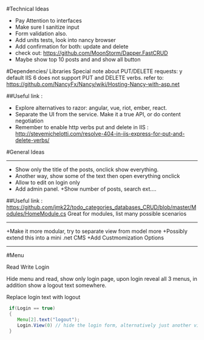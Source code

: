 ﻿#Technical Ideas
+ Pay Attention to interfaces
+ Make sure I sanitize input
+ Form validation also.
+ Add units tests, look into nancy browser
+ Add confirmation for both: update and delete
+ check out: https://github.com/MoonStorm/Dapper.FastCRUD
+ Maybe show top 10 posts and and show all button

#Dependencies/ Libraries
Special note about PUT/DELETE requests: y default IIS 6 does not support PUT and DELETE verbs.
refer to: https://github.com/NancyFx/Nancy/wiki/Hosting-Nancy-with-asp.net

##Useful link :

+ Explore alternatives to razor: angular, vue, riot, ember, react.
+ Separate the UI from the service. Make it a true API, or do content
negotiation
+ Remember to enable http verbs put and delete in IIS : http://stevemichelotti.com/resolve-404-in-iis-express-for-put-and-delete-verbs/



#General Ideas
*******
+ Show only the title of the posts, onclick show everything.
+ Another way, show some of the text then open everything onclick
+ Allow to edit on login only
+ Add admin panel.
+Show number of posts, search ext....

##Useful link :
 https://github.com/jmk22/todo_categories_databases_CRUD/blob/master/Modules/HomeModule.cs
Great for modules, list many possible scenarios
*******
+Make it more modular, try to separate view from model more
+Possibly extend this into a mini .net CMS
+Add Custmomization Options


*******
#Menu
  
Read Write Login


Hide menu and read, show only login page, upon login
reveal all 3 menus, in addition show a logout text somewhere.

Replace login text with logout

```java 
 if(Login == true)
 {
    Menu[2].text("logout");
    Login.View(0) // hide the login form, alternatively just another view altogether
 }

```


